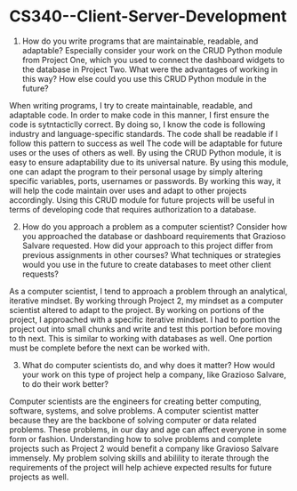 # CS340--Client-Server-Development


1. How do you write programs that are maintainable, readable, and adaptable? Especially consider your work on the CRUD Python module from Project One, which you used to connect the dashboard widgets to the database in Project Two. What were the advantages of working in this way? How else could you use this CRUD Python module in the future?
  
  When writing programs, I try to create maintainable, readable, and adaptable code. In order to make code in this manner, I first ensure the code is sytntacticlly correct. By doing so, I know the code is following industry and language-specific standards. The code shall be readable if I follow this pattern to success as well
  The code will be adaptable for future uses or the uses of others as well. By using the CRUD Python module, it is easy to ensure adaptability due to its universal nature. By using this module, one can adapt the program to their personal usage by simply altering specific variables, ports, usernames or passwords. By working this way, it will help the code maintain over uses and adapt to other projects accordingly. Using this CRUD module for future projects will be useful in terms of developing code that requires authorization to a database. 
  
2. How do you approach a problem as a computer scientist? Consider how you approached the database or dashboard requirements that Grazioso Salvare requested. How did your approach to this project differ from previous assignments in other courses? What techniques or strategies would you use in the future to create databases to meet other client requests?

  As a computer scientist, I tend to approach a problem through an analytical, iterative mindset. By working through Project 2, my mindset as a computer scientist altered to adapt to the project. By working on portions of the project, I approached with a specific iterative mindset. I had to portion the project out into small chunks and write and test this portion before moving to th next. This is similar to working with databases as well. One portion must be complete before the next can be worked with. 
  
3. What do computer scientists do, and why does it matter? How would your work on this type of project help a company, like Grazioso Salvare, to do their work better?

  Computer scientists are the engineers for creating better computing, software, systems, and solve problems. A computer scientist matter because they are the backbone of solving computer or data related problems. These problems, in our day and age can affect everyone in some form or fashion. Understanding how to solve problems and complete projects such as Project 2 would benefit a company like Gravioso Salvare immensely. My problem solving skills and abilility to iterate through the requirements of the project will help achieve expected results for future projects as well. 
